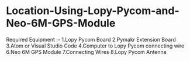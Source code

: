 # Location-Using-Lopy-Pycom-and-Neo-6M-GPS-Module
Required Equipment :-
1.Lopy Pycom Board
2.Pymakr Extension Board
3.Atom or Visual Studio Code 
4.Computer to Lopy Pycom connecting wire
6.Neo 6M GPS Module
7.Connecting Wires
8.Lopy Pycom Antenna
